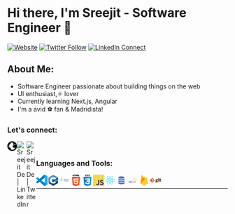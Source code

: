 # Hi there, I'm Sreejit - Software Engineer 👋

[![Website](https://img.shields.io/website?label=sreejit.dev&style=for-the-badge&url=https%3A%2F%2Fsreejit.dev)](https://sreejit.dev)
[![Twitter Follow](https://img.shields.io/twitter/follow/Srjit7?color=1DA1F2&logo=twitter&style=for-the-badge)](https://twitter.com/intent/follow?original_referer=https%3A%2F%2Fgithub.com%2FSreejit7&screen_name=Srjit7)
[![LinkedIn Connect](https://img.shields.io/badge/CONNECT-blue?style=for-the-badge&logo=linkedin)](https://www.linkedin.com/in/sreejit-de/)

## About Me:

-  Software Engineer passionate about building things on the web
-  UI enthusiast,⚛️ lover
-  Currently learning Next.js, Angular
-  I'm a avid ⚽ fan & Madridista!

<!-- ### Currently Listening to 🎧

[<img src="https://novatorem-six-xi.vercel.app/api/spotify-playing" alt="Sreejit De Spotify Playing" width="350" />](https://open.spotify.com/user/0ofn3spikrpos360t0c9wtyio) -->

### Let's connect:

[<img align="left" alt="sreejit.dev" width="22px" src="https://raw.githubusercontent.com/iconic/open-iconic/master/svg/globe.svg" />][website]
[<img align="left" alt="Sreejit De | LinkedIn" width="22px" src="https://cdn.jsdelivr.net/npm/simple-icons@v3/icons/linkedin.svg" />][linkedin]
[<img align="left" alt="Sreejit De | Twitter" width="22px" src="https://cdn.jsdelivr.net/npm/simple-icons@v3/icons/twitter.svg" />][twitter]

<br />

### Languages and Tools:

<img align="left" alt="Visual Studio Code" width="26px" src="https://raw.githubusercontent.com/github/explore/80688e429a7d4ef2fca1e82350fe8e3517d3494d/topics/visual-studio-code/visual-studio-code.png" />
<img align="left" alt="HTML5" width="26px" src="https://raw.githubusercontent.com/github/explore/80688e429a7d4ef2fca1e82350fe8e3517d3494d/topics/cpp/cpp.png" />
<img align="left" alt="HTML5" width="26px" src="https://raw.githubusercontent.com/github/explore/80688e429a7d4ef2fca1e82350fe8e3517d3494d/topics/java/java.png" />
<img align="left" alt="HTML5" width="26px" src="https://raw.githubusercontent.com/github/explore/80688e429a7d4ef2fca1e82350fe8e3517d3494d/topics/html/html.png" />
<img align="left" alt="CSS3" width="26px" src="https://raw.githubusercontent.com/github/explore/80688e429a7d4ef2fca1e82350fe8e3517d3494d/topics/css/css.png" />
<img align="left" alt="JavaScript" width="26px" src="https://raw.githubusercontent.com/github/explore/80688e429a7d4ef2fca1e82350fe8e3517d3494d/topics/javascript/javascript.png" />
<img align="left" alt="React" width="26px" src="https://raw.githubusercontent.com/github/explore/80688e429a7d4ef2fca1e82350fe8e3517d3494d/topics/react/react.png" />
<img align="left" alt="SQL" width="26px" src="https://raw.githubusercontent.com/github/explore/80688e429a7d4ef2fca1e82350fe8e3517d3494d/topics/sql/sql.png" />
<img align="left" alt="MySQL" width="26px" src="https://raw.githubusercontent.com/github/explore/80688e429a7d4ef2fca1e82350fe8e3517d3494d/topics/mysql/mysql.png" />
<img align="left" alt="MongoDB" width="26px" src="https://raw.githubusercontent.com/github/explore/80688e429a7d4ef2fca1e82350fe8e3517d3494d/topics/firebase/firebase.png" />
<img align="left" alt="Git" width="26px" src="https://raw.githubusercontent.com/github/explore/80688e429a7d4ef2fca1e82350fe8e3517d3494d/topics/git/git.png" />

<br />

---


[website]: https://sreejit.dev
[twitter]: https://twitter.com/Srjit7
[linkedin]: https://linkedin.com/in/sreejit-de/
